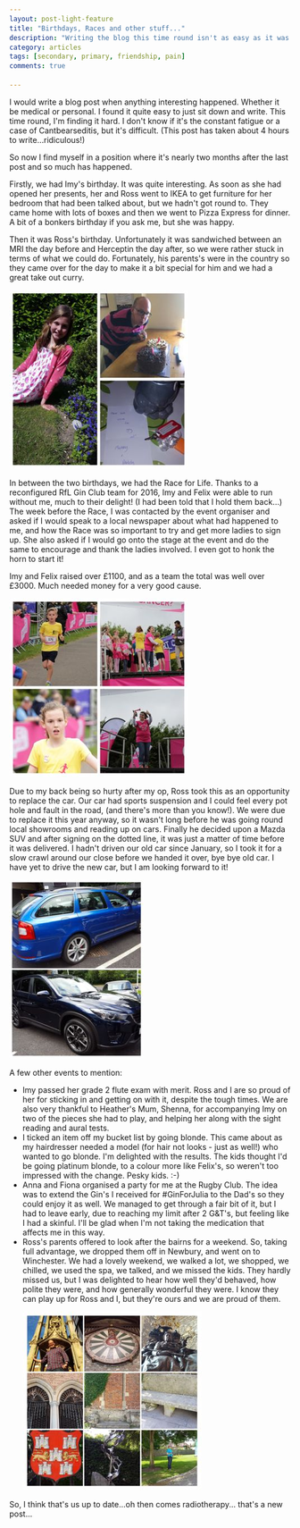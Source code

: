 ```yaml
---
layout: post-light-feature
title: "Birthdays, Races and other stuff..."
description: "Writing the blog this time round isn't as easy as it was when I had a primary diagnosis."
category: articles
tags: [secondary, primary, friendship, pain]
comments: true

---
```

I would write a blog post when anything interesting happened.  Whether it be medical or personal.  I found it quite easy to just sit down and write.  This time round, I'm finding it hard.  I don't know if it's the constant fatigue or a case of Cantbearseditis, but it's difficult.  (This post has taken about 4 hours to write...ridiculous!)

So now I find myself in a position where it's nearly two months after the last post and so much has happened.

Firstly, we had Imy's birthday.  It was quite interesting. As soon as she had opened her presents, her and Ross went to IKEA to get furniture for her bedroom that had been talked about, but we hadn't got round to.  They came home with lots of boxes and then we went to Pizza Express for dinner.  A bit of a bonkers birthday if you ask me, but she was happy.

Then it was Ross's birthday. Unfortunately it was sandwiched between an MRI the day before and Herceptin the day after, so we were rather stuck in terms of what we could do. Fortunately, his parents's were in the country so they came over for the day to make it a bit special for him and we had a great take out curry.

<p class="center">
<img src="/images/birthdays.jpg" alt="Imy and Ross birthday" style="width: auto;"/>
</p>

In between the two birthdays, we had the Race for Life.  Thanks to a reconfigured RfL Gin Club team for 2016, Imy and Felix were able to run without me, much to their delight!  (I had been told that I hold them back...)
The week before the Race, I was contacted by the event organiser and asked if I would speak to a local newspaper about what had happened to me, and how the Race was so important to try and get more ladies to sign up. She also asked if I would go onto the stage at the event and do the same to encourage and thank the ladies involved. I even got to honk the horn to start it!

Imy and Felix raised over £1100, and as a team the total was well over £3000. Much needed money for a very good cause.

<p class="center">
<img src="/images/rfl.jpg" alt="Race for Life" style="width: auto;"/>
</p>

Due to my back being so hurty after my op, Ross took this as an opportunity to replace the car.  Our car had sports suspension and I could feel every pot hole and fault in the road, (and there's more than you know!).  We were due to replace it this year anyway, so it wasn't long before he was going round local showrooms and reading up on cars.  Finally he decided upon a Mazda SUV and after signing on the dotted line, it was just a matter of time before it was delivered.  I hadn't driven our old car since January, so I took it for a slow crawl around our close before we handed it over, bye bye old car.  I have yet to drive the new car, but I am looking forward to it!

<p class="center">
<img src="/images/newcar_oldcar.jpg" alt="Old car, new car" style="width: auto;"/>
</p>

A few other events to mention:
<ul>
<li>Imy passed her grade 2 flute exam with merit.  Ross and I are so proud of her for sticking in and getting on with it, despite the tough times.  We are also very thankful to Heather's Mum, Shenna, for accompanying Imy on two of the pieces she had to play, and helping her along with the sight reading and aural tests.
</li>
<li>I ticked an item off my bucket list by going blonde. This came about as my hairdresser needed a model (for hair not looks - just as well!) who wanted to go blonde.  I'm delighted with the results.  The kids thought I'd be going platinum blonde, to a colour more like Felix's, so weren't too impressed with the change.  Pesky kids. :-)</li>

<li>Anna and Fiona organised a party for me at the Rugby Club.  The idea was to extend the Gin's I received for #GinForJulia to the Dad's so they could enjoy it as well.  We managed to get through a fair bit of it, but I had to leave early, due to reaching my limit after 2 G&T's, but feeling like I had a skinful.  I'll be glad when I'm not taking the medication that affects me in this way.</li>

<li>Ross's parents offered to look after the bairns for a weekend.  So, taking full advantage, we dropped them off in Newbury, and went on to Winchester.  
We had a lovely weekend, we walked a lot, we shopped, we chilled, we used the spa, we talked, and we missed the kids.  They hardly missed us, but I was delighted to hear how well they'd behaved, how polite they were, and how generally wonderful they were.  I know they can play up for Ross and I, but they're ours and we are proud of them.
</li>
<p class="center">
<img src="/images/winchester_collage.jpg" alt="Winchester" style="width: auto;"/>
</p>
</ul>
So, I think that's us up to date...oh then comes radiotherapy... that's a new post...
